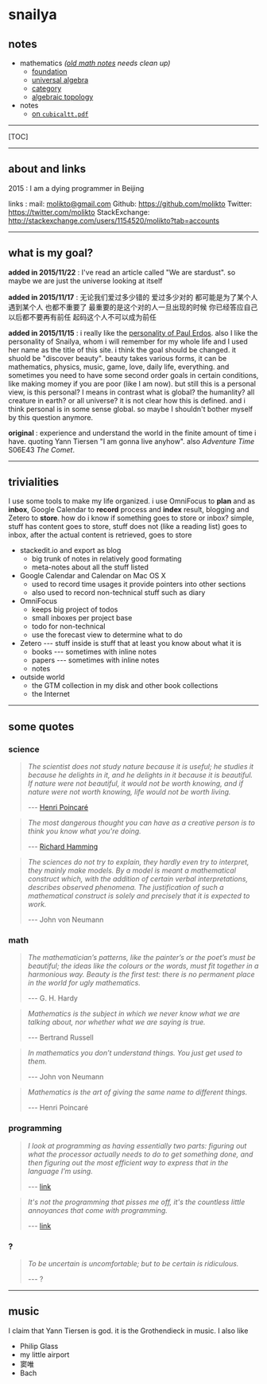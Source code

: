 

# snailya


## notes


* mathematics *([old math notes](mathematics.html) needs clean up)*
	* [foundation](mathematics/foundation.html)
	* [universal algebra](mathematics/universal_algebra.html)
	* [category](mathematics/category.html)
	* [algebraic topology](mathematics/algebraic_topology.html)
* notes
	* [on `cubicaltt.pdf`](notes/cubicaltt.html)

----


[TOC]

----

## about and links

2015
:   I am a dying programmer in Beijing

links
:   mail: [molikto@gmail.com](mailto:molikto@gmail.com)
    Github: https://github.com/molikto
    Twitter: https://twitter.com/molikto
    StackExchange: http://stackexchange.com/users/1154520/molikto?tab=accounts


----

## what is my goal?

**added in 2015/11/22**
: I've read an article called "We are stardust". so maybe we are just the universe looking at itself

**added in 2015/11/17**
: 无论我们爱过多少错的 爱过多少对的 都可能是为了某个人 遇到某个人 也都不重要了 最重要的是这个对的人一旦出现的时候 你已经答应自己 以后都不要再有前任 起码这个人不可以成为前任

**added in 2015/11/15**
: i really like the [personality of Paul Erdos](https://en.wikipedia.org/wiki/Paul_Erd%C5%91s#Personality). also I like the personality of Snailya, whom i will remember for my whole life and I used her name as the title of this site.
i think the goal should be changed. it shuold be "discover beauty". beauty takes various forms, it can be mathematics, physics, music, game, love, daily life, everything. and sometimes you need to have some second order goals in certain conditions, like making momey if you are poor (like I am now). but still this is a personal view, is this personal? I means in contrast what is global? the humanlity? all creature in earth? or all universe? it is not clear how this is defined. and i think personal is in some sense global. so maybe I shouldn't bother myself by this question anymore. 


**original**
: experience and understand the world in the finite amount of time i have. quoting Yann Tiersen "I am gonna live anyhow". also *Adventure Time* S06E43 *The Comet*.

-----	
## trivialities

I use some tools to make my life organized. i use OmniFocus to **plan** and as **inbox**, Google Calendar to **record** process and **index** result, blogging and Zetero to **store**. how do i know if something goes to store or inbox? simple, stuff has content goes to store, stuff does not (like a reading list) goes to inbox, after the actual content is retrieved, goes to store

* stackedit.io and export as blog
	* big trunk of notes in relatively good formating
	* meta-notes about all the stuff listed
* Google Calendar and Calendar on Mac OS X
    * used to record time usages it provide pointers into other sections
    * also used to record non-technical stuff such as diary
* OmniFocus
    * keeps big project of todos
    * small inboxes per project base
    * todo for non-technical
    * use the forecast view to determine what to do
* Zetero --- stuff inside is stuff that at least you know about what it is
    * books --- sometimes with inline notes
    * papers --- sometimes with inline notes
    * notes
* outside world
	* the GTM collection in my disk and other book collections
	* the Internet

-----
## some quotes



### science

> *The scientist does not study nature because it is useful; he studies it because he delights in it, and he delights in it because it is beautiful. If nature were not beautiful, it would not be worth knowing, and if nature were not worth knowing, life would not be worth living.*
>
> --- [Henri Poincaré](http://en.wikiquote.org/wiki/Henri_Poincar%C3%A9)

<a></a>

> *The most dangerous thought you can have as a creative person is to think you know what you're doing.*
>
> --- [Richard Hamming](http://worrydream.com/refs/Hamming-TheArtOfDoingScienceAndEngineering.pdf)

<a></a>

> *The sciences do not try to explain, they hardly even try to interpret, they mainly make models. By a model is meant a mathematical construct which, with the addition of certain verbal interpretations, describes observed phenomena. The justification of such a mathematical construct is solely and precisely that it is expected to work.*
>
> --- John von Neumann


### math

> *The mathematician’s patterns, like the painter’s or the poet’s must be beautiful; the ideas like the colours or the words, must fit together in a harmonious way. Beauty is the first test: there is no permanent place in the world for ugly mathematics.*
> 
> --- G. H. Hardy

<a></a>

> *Mathematics is the subject in which we never know what we are talking about, nor whether what we are saying is true.*
>
> --- Bertrand Russell

<a></a>
> *In mathematics you don’t understand things. You just get used to them.*
>
> --- John von Neumann

<a></a>

> *Mathematics is the art of giving the same name to different things.*
> 
> --- Henri Poincaré

### programming

> *I look at programming as having essentially two parts: figuring out what the processor actually needs to do to get something done, and then figuring out the most efficient way to express that in the language I’m using.*
> 
> --- [link](http://mollyrocket.com/casey/stream_0019.html#Semantic)

<a></a>

> *It's not the programming that pisses me off, it's the countless little annoyances that come with programming.*
> 
> --- [link](https://twitter.com/rickasaurus/status/476989822213840896)

### ?

> *To be uncertain is uncomfortable; but to be certain is ridiculous.*
> 
> --- ?


-----


## music

I claim that Yann Tiersen is god. it is the Grothendieck in music. I also like

* Philip Glass
* my little airport
* 窦唯
* Bach
